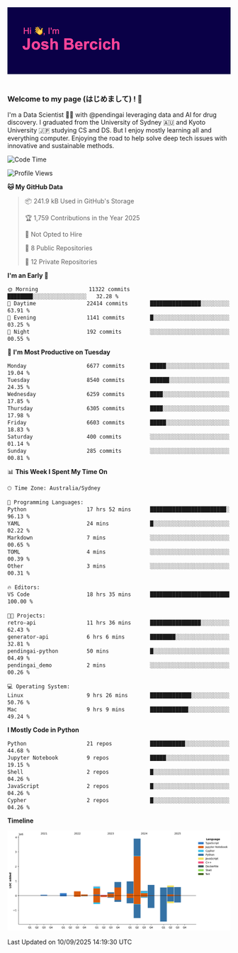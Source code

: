 
<div align="center">
<img src="profile-banner.png" />
</div>

</br>

### Welcome to my page (はじめまして) ! 🌸

I'm a Data Scientist 👨‍🔬 with @pendingai leveraging data and AI for drug discovery. I graduated from the University of Sydney 🇦🇺 and Kyoto University 🇯🇵 studying CS and DS. But I enjoy mostly learning all and everything computer. Enjoying the road to help solve deep tech issues with innovative and sustainable methods.

<!--START_SECTION:waka-->
![Code Time](http://img.shields.io/badge/Code%20Time-128%20hrs%204%20mins-blue)

![Profile Views](http://img.shields.io/badge/Profile%20Views-0-blue)

**🐱 My GitHub Data** 

> 📦 241.9 kB Used in GitHub's Storage 
 > 
> 🏆 1,759 Contributions in the Year 2025
 > 
> 🚫 Not Opted to Hire
 > 
> 📜 8 Public Repositories 
 > 
> 🔑 12 Private Repositories 
 > 
**I'm an Early 🐤** 

```text
🌞 Morning                11322 commits       ████████░░░░░░░░░░░░░░░░░   32.28 % 
🌆 Daytime                22414 commits       ████████████████░░░░░░░░░   63.91 % 
🌃 Evening                1141 commits        █░░░░░░░░░░░░░░░░░░░░░░░░   03.25 % 
🌙 Night                  192 commits         ░░░░░░░░░░░░░░░░░░░░░░░░░   00.55 % 
```
📅 **I'm Most Productive on Tuesday** 

```text
Monday                   6677 commits        █████░░░░░░░░░░░░░░░░░░░░   19.04 % 
Tuesday                  8540 commits        ██████░░░░░░░░░░░░░░░░░░░   24.35 % 
Wednesday                6259 commits        ████░░░░░░░░░░░░░░░░░░░░░   17.85 % 
Thursday                 6305 commits        ████░░░░░░░░░░░░░░░░░░░░░   17.98 % 
Friday                   6603 commits        █████░░░░░░░░░░░░░░░░░░░░   18.83 % 
Saturday                 400 commits         ░░░░░░░░░░░░░░░░░░░░░░░░░   01.14 % 
Sunday                   285 commits         ░░░░░░░░░░░░░░░░░░░░░░░░░   00.81 % 
```


📊 **This Week I Spent My Time On** 

```text
🕑︎ Time Zone: Australia/Sydney

💬 Programming Languages: 
Python                   17 hrs 52 mins      ████████████████████████░   96.13 % 
YAML                     24 mins             █░░░░░░░░░░░░░░░░░░░░░░░░   02.22 % 
Markdown                 7 mins              ░░░░░░░░░░░░░░░░░░░░░░░░░   00.65 % 
TOML                     4 mins              ░░░░░░░░░░░░░░░░░░░░░░░░░   00.39 % 
Other                    3 mins              ░░░░░░░░░░░░░░░░░░░░░░░░░   00.31 % 

🔥 Editors: 
VS Code                  18 hrs 35 mins      █████████████████████████   100.00 % 

🐱‍💻 Projects: 
retro-api                11 hrs 36 mins      ████████████████░░░░░░░░░   62.43 % 
generator-api            6 hrs 6 mins        ████████░░░░░░░░░░░░░░░░░   32.81 % 
pendingai-python         50 mins             █░░░░░░░░░░░░░░░░░░░░░░░░   04.49 % 
pendingai_demo           2 mins              ░░░░░░░░░░░░░░░░░░░░░░░░░   00.26 % 

💻 Operating System: 
Linux                    9 hrs 26 mins       █████████████░░░░░░░░░░░░   50.76 % 
Mac                      9 hrs 9 mins        ████████████░░░░░░░░░░░░░   49.24 % 
```

**I Mostly Code in Python** 

```text
Python                   21 repos            ███████████░░░░░░░░░░░░░░   44.68 % 
Jupyter Notebook         9 repos             █████░░░░░░░░░░░░░░░░░░░░   19.15 % 
Shell                    2 repos             █░░░░░░░░░░░░░░░░░░░░░░░░   04.26 % 
JavaScript               2 repos             █░░░░░░░░░░░░░░░░░░░░░░░░   04.26 % 
Cypher                   2 repos             █░░░░░░░░░░░░░░░░░░░░░░░░   04.26 % 
```



**Timeline**

![Lines of Code chart](https://raw.githubusercontent.com/JBercich/JBercich/main/assets/bar_graph.png)


 Last Updated on 10/09/2025 14:19:30 UTC
<!--END_SECTION:waka-->
